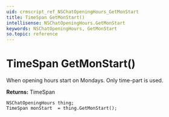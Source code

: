```yaml
---
uid: crmscript_ref_NSChatOpeningHours_GetMonStart
title: TimeSpan GetMonStart()
intellisense: NSChatOpeningHours.GetMonStart
keywords: NSChatOpeningHours, GetMonStart
so.topic: reference
---
```


# TimeSpan GetMonStart()

When opening hours start on Mondays. Only time-part is used.

**Returns:** TimeSpan

```crmscript
NSChatOpeningHours thing;
TimeSpan monStart  = thing.GetMonStart();
```

